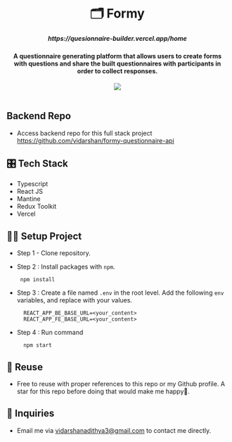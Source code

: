 
<h1 align="center">🗂️ Formy</h1>

<h5 align="center">
  https://quesionnaire-builder.vercel.app/home
</h5>

<h4 align="center">
A questionnaire generating platform that allows users to create forms with questions and share the built questionnaires with participants in order to collect responses.
</h4>

<div align="center">
<img src="https://github.com/vidarshan/formy-questionnaire/assets/48169745/5226e47b-8e64-4bdb-8fcd-40e37f64e907" />
</div>

<br/>

## Backend Repo
- Access backend repo for this full stack project
https://github.com/vidarshan/formy-questionnaire-api

## 🎛️ Tech Stack

- Typescript
- React JS
- Mantine
- Redux Toolkit
- Vercel

## 👷‍♂️ Setup Project

- Step 1 - Clone repository.
- Step 2 : Install packages with `npm`.

       npm install


- Step 3 : Create a file named `.env` in the root level. Add the following `env` variables, and replace with your values.

        REACT_APP_BE_BASE_URL=<your_content>
        REACT_APP_FE_BASE_URL=<your_content>



- Step 4 : Run command

        npm start


## 🔄 Reuse

- Free to reuse with proper references to this repo or my Github profile. A star for this repo before doing that would make me happy🙂.

## 💬 Inquiries

- Email me via vidarshanadithya3@gmail.com to contact me directly.
